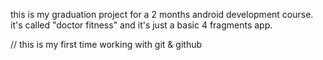 this is my graduation project for a 2 months android development course.
it's called "doctor fitness" and it's just a basic 4 fragments app.

// this is my first time working with git & github

